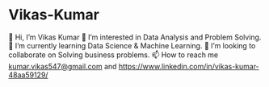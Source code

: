 # Vikas-Kumar
👋 Hi, I’m Vikas Kumar
👀 I’m interested in Data Analysis and Problem Solving.
🌱 I’m currently learning Data Science & Machine Learning.
💞️ I’m looking to collaborate on Solving business problems.
📫 How to reach me kumar.vikas547@gmail.com and https://www.linkedin.com/in/vikas-kumar-48aa59129/
